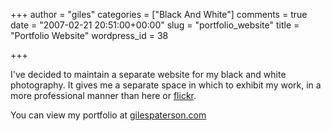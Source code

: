 +++
author = "giles"
categories = ["Black And White"]
comments = true
date = "2007-02-21 20:51:00+00:00"
slug = "portfolio_website"
title = "Portfolio Website"
wordpress_id = 38

+++

I've decided to maintain a separate website for my black and white photography. It gives me a separate space in which to exhibit my work, in a more professional manner than here or [flickr](http://www.flickr.com).

You can view my portfolio at [gilespaterson.com](http://www.gilespaterson.com/)
